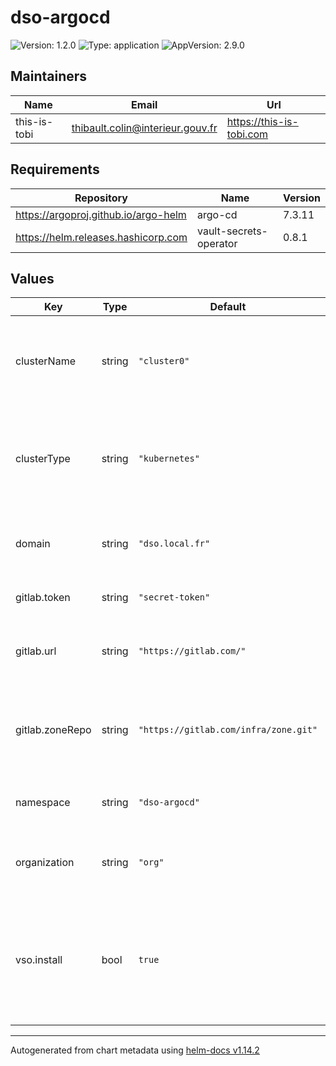 # dso-argocd

![Version: 1.2.0](https://img.shields.io/badge/Version-1.2.0-informational?style=flat-square) ![Type: application](https://img.shields.io/badge/Type-application-informational?style=flat-square) ![AppVersion: 2.9.0](https://img.shields.io/badge/AppVersion-2.9.0-informational?style=flat-square)

## Maintainers

| Name | Email | Url |
| ---- | ------ | --- |
| this-is-tobi | <thibault.colin@interieur.gouv.fr> | <https://this-is-tobi.com> |

## Requirements

| Repository | Name | Version |
|------------|------|---------|
| https://argoproj.github.io/argo-helm | argo-cd | 7.3.11 |
| https://helm.releases.hashicorp.com | vault-secrets-operator | 0.8.1 |

## Values

| Key | Type | Default | Description |
|-----|------|---------|-------------|
| clusterName | string | `"cluster0"` | Nom du cluster où est déployé ArgoCD (utilisé notamment dans l'URL) |
| clusterType | string | `"kubernetes"` | Type de cluster où est déployé ArgoCD (valeurs possibles : openshift, kubernetes) |
| domain | string | `"dso.local.fr"` | Nom de domaine à utiliser dans l'URL d'exposition |
| gitlab.token | string | `"secret-token"` | Token d'accès au dépôt Gitlab |
| gitlab.url | string | `"https://gitlab.com/"` | Url du Gitlab hébergeant le dépôt de code pour cette zone |
| gitlab.zoneRepo | string | `"https://gitlab.com/infra/zone.git"` | URL du dépôt où les applications à déployer par ArgoCD sont spécifiées |
| namespace | string | `"dso-argocd"` | Namespace d'installation de l'instance ArgoCD |
| organization | string | `"org"` | Nom de l'organisation (utilisé dans les annotations) |
| vso.install | bool | `true` | Indique s'il faut installer Vault Secrets Operator (à désactiver si l'opérateur est préinstallé sur le cluster) |

----------------------------------------------
Autogenerated from chart metadata using [helm-docs v1.14.2](https://github.com/norwoodj/helm-docs/releases/v1.14.2)
